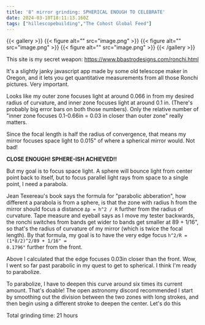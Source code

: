 ```yaml
---
title: '8" mirror grinding: SPHERICAL ENOUGH TO CELEBRATE'
date: 2024-03-10T18:11:13.160Z
tags: ["hillescopebuilding","The Cohost Global Feed"]
---
```

{{< gallery >}}
{{< figure alt="" src="image.png" >}}
{{< figure alt="" src="image.png" >}}
{{< figure alt="" src="image.png" >}}
{{< /gallery >}}

This site is my secret weapon: https://www.bbastrodesigns.com/ronchi.html

It's a slightly janky javascript app made by some old telescope maker in Oregon, and it lets you get quantitative measurements from all those Ronchi pictures. Very important.

Looks like my outer zone focuses light at around 0.066 in from my desired radius of curvature, and inner zone focuses light at around 0.1 in. (There's probably big error bars on both those numbers). Only the relative number of "inner zone focuses 0.1-0.66in = 0.03 in closer than outer zone" really matters.

Since the focal length is half the radius of convergence, that means my mirror focuses space light to 0.015" of where a spherical mirror would. Not bad!

<b>CLOSE ENOUGH! SPHERE-ISH ACHIEVED!!</b>

But my goal is to focus space light. A sphere will bounce light from center point back to itself, but to focus parallel light rays from space to a single point, I need a parabola.

Jean Texereau's book says the formula for "parabolic abberation", how different a parabola is from a sphere, is that the zone with radius h from the mirror should focus a distance <code>Δp = h^2 / R</code> further from the radius of curvature. Tape measure and eyeball says as I move my tester backwards, the ronchi switches from bands get wider to bands get smaller at 89 + 1/16", so that's the radius of curvature of my mirror (which is twice the focal length). By that formula, my goal is to have the very edge focus <code>h^2/R = (1*8/2)^2/89 + 1/16" = 0.1796"</code> further from the front. 

Above I calculated that the edge focuses 0.03in closer than the front. Wow, I went so far past parabolic in my quest to get to spherical. I think I'm ready to parabolize.

To parabolize, I have to deepen this curve around six times its current amount. That's doable! The open astronomy discord recommended I start by smoothing out the division between the two zones with long strokes, and then begin using a different stroke to deepen the center. Let's do this

Total grinding time: 21 hours


